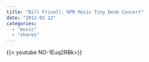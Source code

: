 ```yaml
---
title: "Bill Frisell: NPR Music Tiny Desk Concert"
date: "2012-02-12"
categories:
  - "music"
  - "shares"
---
```


<div style="width: 70vw;">{{< youtube NO-1Euq2RBk>}}</div>
